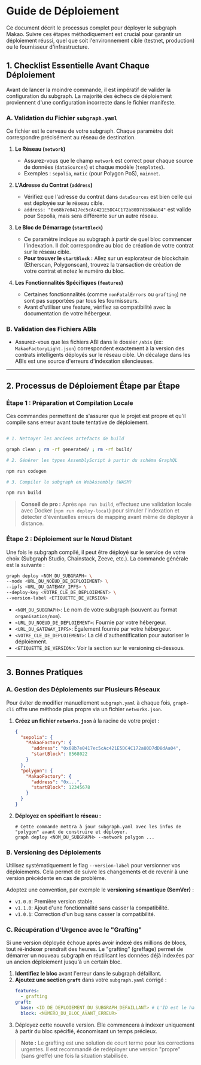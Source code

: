 # Guide de Déploiement

Ce document décrit le processus complet pour déployer le subgraph Makao. Suivre ces étapes méthodiquement est crucial pour garantir un déploiement réussi, quel que soit l'environnement cible (testnet, production) ou le fournisseur d'infrastructure.

## 1. Checklist Essentielle Avant Chaque Déploiement

Avant de lancer la moindre commande, il est impératif de valider la configuration du subgraph. La majorité des échecs de déploiement proviennent d'une configuration incorrecte dans le fichier manifeste.

### A. Validation du Fichier `subgraph.yaml`

Ce fichier est le cerveau de votre subgraph. Chaque paramètre doit correspondre précisément au réseau de destination.

1.  **Le Réseau (`network`)**

    - Assurez-vous que le champ `network` est correct pour chaque source de données (`dataSources`) et chaque modèle (`templates`).
    - Exemples : `sepolia`, `matic` (pour Polygon PoS), `mainnet`.

2.  **L'Adresse du Contrat (`address`)**

    - Vérifiez que l'adresse du contrat dans `dataSources` est bien celle qui est déployée sur le réseau cible.
    - `address: "0x68b7e0417ec5cAc421E5DC4C172a80D7dD8dAa04"` est valide pour Sepolia, mais sera différente sur un autre réseau.

3.  **Le Bloc de Démarrage (`startBlock`)**

    - Ce paramètre indique au subgraph à partir de quel bloc commencer l'indexation. Il doit correspondre au bloc de création de votre contrat sur le réseau cible.
    - **Pour trouver le `startBlock` :** Allez sur un explorateur de blockchain (Etherscan, Polygonscan), trouvez la transaction de création de votre contrat et notez le numéro du bloc.

4.  **Les Fonctionnalités Spécifiques (`features`)**
    - Certaines fonctionnalités (comme `nonFatalErrors` ou `grafting`) ne sont pas supportées par tous les fournisseurs.
    - Avant d'utiliser une feature, vérifiez sa compatibilité avec la documentation de votre hébergeur.

### B. Validation des Fichiers ABIs

- Assurez-vous que les fichiers ABI dans le dossier `/abis` (ex: `MakaoFactoryLight.json`) correspondent exactement à la version des contrats intelligents déployés sur le réseau cible. Un décalage dans les ABIs est une source d'erreurs d'indexation silencieuses.

---

## 2. Processus de Déploiement Étape par Étape

### Étape 1 : Préparation et Compilation Locale

Ces commandes permettent de s'assurer que le projet est propre et qu'il compile sans erreur avant toute tentative de déploiement.

```bash

# 1. Nettoyer les anciens artefacts de build

graph clean ; rm -rf generated/ ; rm -rf build/

# 2. Générer les types AssemblyScript à partir du schéma GraphQL

npm run codegen

# 3. Compiler le subgraph en WebAssembly (WASM)

npm run build

```

> **Conseil de pro :** Après `npm run build`, effectuez une validation locale avec Docker (`npm run deploy-local`) pour simuler l'indexation et détecter d'éventuelles erreurs de mapping avant même de déployer à distance.

### Étape 2 : Déploiement sur le Nœud Distant

Une fois le subgraph compilé, il peut être déployé sur le service de votre choix (Subgraph Studio, Chainstack, Zeeve, etc.). La commande générale est la suivante :

```bash
graph deploy <NOM_DU_SUBGRAPH> \
--node <URL_DU_NOEUD_DE_DEPLOIEMENT> \
--ipfs <URL_DU_GATEWAY_IPFS> \
--deploy-key <VOTRE_CLE_DE_DEPLOIEMENT> \
--version-label <ETIQUETTE_DE_VERSION>
```

- `<NOM_DU_SUBGRAPH>`: Le nom de votre subgraph (souvent au format `organisation/nom`).
- `<URL_DU_NOEUD_DE_DEPLOIEMENT>`: Fournie par votre hébergeur.
- `<URL_DU_GATEWAY_IPFS>`: Également fournie par votre hébergeur.
- `<VOTRE_CLE_DE_DEPLOIEMENT>`: La clé d'authentification pour autoriser le déploiement.
- `<ETIQUETTE_DE_VERSION>`: Voir la section sur le versioning ci-dessous.

---

## 3. Bonnes Pratiques

### A. Gestion des Déploiements sur Plusieurs Réseaux

Pour éviter de modifier manuellement `subgraph.yaml` à chaque fois, `graph-cli` offre une méthode plus propre via un fichier `networks.json`.

1.  **Créez un fichier `networks.json`** à la racine de votre projet :

    ```json
    {
      "sepolia": {
        "MakaoFactory": {
          "address": "0x68b7e0417ec5cAc421E5DC4C172a80D7dD8dAa04",
          "startBlock": 8568022
        }
      },
      "polygon": {
        "MakaoFactory": {
          "address": "0x...",
          "startBlock": 12345678
        }
      }
    }
    ```

2.  **Déployez en spécifiant le réseau :**
    ```
    # Cette commande mettra à jour subgraph.yaml avec les infos de "polygon" avant de construire et déployer.
    graph deploy <NOM_DU_SUBGRAPH> --network polygon ...
    ```

### B. Versioning des Déploiements

Utilisez systématiquement le flag `--version-label` pour versionner vos déploiements. Cela permet de suivre les changements et de revenir à une version précédente en cas de problème.

Adoptez une convention, par exemple le **versioning sémantique (SemVer)** :

- `v1.0.0`: Première version stable.
- `v1.1.0`: Ajout d'une fonctionnalité sans casser la compatibilité.
- `v1.0.1`: Correction d'un bug sans casser la compatibilité.

### C. Récupération d'Urgence avec le "Grafting"

Si une version déployée échoue après avoir indexé des millions de blocs, tout ré-indexer prendrait des heures. Le "grafting" (greffage) permet de démarrer un nouveau subgraph en réutilisant les données déjà indexées par un ancien déploiement jusqu'à un certain bloc.

1.  **Identifiez le bloc** avant l'erreur dans le subgraph défaillant.
2.  **Ajoutez une section `graft`** dans votre `subgraph.yaml` corrigé :
    ```yaml
    features:
      - grafting
    graft:
      base: <ID_DE_DEPLOIEMENT_DU_SUBGRAPH_DEFAILLANT> # L'ID est le hash Qm...
      block: <NUMERO_DU_BLOC_AVANT_ERREUR>
    ```
3.  Déployez cette nouvelle version. Elle commencera à indexer uniquement à partir du bloc spécifié, économisant un temps précieux.

> **Note :** Le grafting est une solution de court terme pour les corrections urgentes. Il est recommandé de redéployer une version "propre" (sans greffe) une fois la situation stabilisée.
